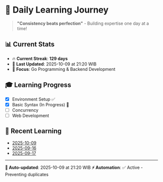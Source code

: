 # 🚀 Daily Learning Journey

> **"Consistency beats perfection"** - Building expertise one day at a time!

## 📊 Current Stats
- 🔥 **Current Streak**: **129 days**
- 📅 **Last Updated**: 2025-10-09 at 21:20 WIB
- 🎯 **Focus**: Go Programming & Backend Development

## 🎓 Learning Progress
- [x] Environment Setup ✅
- [x] Basic Syntax (In Progress) 🔄
- [ ] Concurrency
- [ ] Web Development

## 📖 Recent Learning
- [2025-10-09](learning-log/.md)
- [2025-09-16](learning-log/.md)
- [2025-09-17](learning-log/.md)

---
**🤖 Auto-updated**: 2025-10-09 at 21:20 WIB
**⚡ Automation**: ✅ Active - Preventing duplicates
